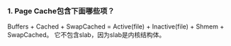 
### 1. Page Cache包含下面哪些项？
Buffers + Cached + SwapCached = Active(file) + Inactive(file) + Shmem + SwapCached。 它不包含slab，因为slab是内核结构体。


